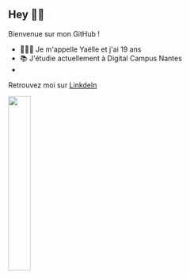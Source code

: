 ## Hey 👋🏼

Bienvenue sur mon GitHub !

 - 👩🏽‍💻 Je m'appelle Yaëlle et j'ai 19 ans
 - 📚 J'étudie actuellement à Digital Campus Nantes
 -
 
 Retrouvez moi sur [LinkdeIn](https://www.linkedin.com/in/yaëlle-plumail-5b76481b7/)
 
 
<img width="30%" src=https://media.giphy.com/media/iJPWKfXhged2BkmhTS/giphy.gif>
